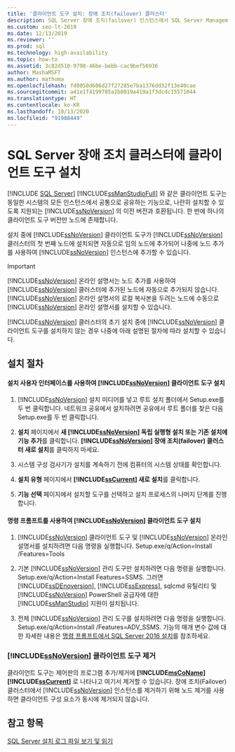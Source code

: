 ```yaml
---
title: '클라이언트 도구 설치: 장애 조치(failover) 클러스터'
description: SQL Server 장애 조치(failover) 인스턴스에서 SQL Server Management Studio와 같은 클라이언트 도구를 설치하는 방법을 알아봅니다.
ms.custom: seo-lt-2019
ms.date: 12/13/2019
ms.reviewer: ''
ms.prod: sql
ms.technology: high-availability
ms.topic: how-to
ms.assetid: 3c82d510-9798-46be-bebb-cac9bef56936
author: MashaMSFT
ms.author: mathoma
ms.openlocfilehash: fd0050d606d27f27285e7ba1376dd32f13e40cae
ms.sourcegitcommit: a41e1f4199785a2b8019a419a1f3dcdc15571044
ms.translationtype: HT
ms.contentlocale: ko-KR
ms.lasthandoff: 10/13/2020
ms.locfileid: "91988449"
---
```

# <a name="install-client-tools-on-a-sql-server-failover-cluster"></a>SQL Server 장애 조치 클러스터에 클라이언트 도구 설치
[!INCLUDE [SQL Server](../../../includes/applies-to-version/sqlserver.md)]
  [!INCLUDE[ssManStudioFull](../../../includes/ssmanstudiofull-md.md)] 와 같은 클라이언트 도구는 동일한 시스템의 모든 인스턴스에서 공통으로 공유하는 기능으로, 나란히 설치할 수 있도록 지원되는 [!INCLUDE[ssNoVersion](../../../includes/ssnoversion-md.md)] 의 이전 버전과 호환됩니다. 한 번에 하나의 클라이언트 도구 버전만 노드에 존재합니다.  
  
 설치 중에 [!INCLUDE[ssNoVersion](../../../includes/ssnoversion-md.md)] 클라이언트 도구가 [!INCLUDE[ssNoVersion](../../../includes/ssnoversion-md.md)] 클러스터의 첫 번째 노드에 설치되면 자동으로 임의 노드에 추가되어 나중에 노드 추가를 사용하여 [!INCLUDE[ssNoVersion](../../../includes/ssnoversion-md.md)] 인스턴스에 추가할 수 있습니다.  
  
> [!IMPORTANT]  
>  [!INCLUDE[ssNoVersion](../../../includes/ssnoversion-md.md)] 온라인 설명서는 노드 추가를 사용하여 [!INCLUDE[ssNoVersion](../../../includes/ssnoversion-md.md)] 클러스터에 추가된 노드에 자동으로 추가되지 않습니다. [!INCLUDE[ssNoVersion](../../../includes/ssnoversion-md.md)] 온라인 설명서의 로컬 복사본을 두려는 노드에 수동으로 [!INCLUDE[ssNoVersion](../../../includes/ssnoversion-md.md)] 온라인 설명서를 설치할 수 있습니다.  
  
 [!INCLUDE[ssNoVersion](../../../includes/ssnoversion-md.md)] 클러스터의 초기 설치 중에 [!INCLUDE[ssNoVersion](../../../includes/ssnoversion-md.md)] 클라이언트 도구를 설치하지 않는 경우 나중에 아래 설명된 절차에 따라 설치할 수 있습니다.  
  
## <a name="installation-procedures"></a>설치 절차  
  
#### <a name="installing-ssnoversion-client-tools-using-the-setup-user-interface"></a>설치 사용자 인터페이스를 사용하여 [!INCLUDE[ssNoVersion](../../../includes/ssnoversion-md.md)] 클라이언트 도구 설치  
  
1.  [!INCLUDE[ssNoVersion](../../../includes/ssnoversion-md.md)] 설치 미디어를 넣고 루트 설치 폴더에서 Setup.exe를 두 번 클릭합니다. 네트워크 공유에서 설치하려면 공유에서 루트 폴더를 찾은 다음 Setup.exe를 두 번 클릭합니다.  
  
2.  **설치** 페이지에서 **새 [!INCLUDE[ssNoVersion](../../../includes/ssnoversion-md.md)] 독립 실행형 설치 또는 기존 설치에 기능 추가**를 클릭합니다. **[!INCLUDE[ssNoVersion](../../../includes/ssnoversion-md.md)] 장애 조치(failover) 클러스터 새로 설치**를 클릭하지 마세요.  
  
3.  시스템 구성 검사기가 설치를 계속하기 전에 컴퓨터의 시스템 상태를 확인합니다.  
  
4.  **설치 유형** 페이지에서 **[!INCLUDE[ssCurrent](../../../includes/sscurrent-md.md)] 새로 설치**를 클릭합니다.  
  
5.  **기능 선택** 페이지에서 설치할 도구를 선택하고 설치 프로세스의 나머지 단계를 진행합니다.  
  
#### <a name="installing-ssnoversion-client-tools-at-the-command-prompt"></a>명령 프롬프트를 사용하여 [!INCLUDE[ssNoVersion](../../../includes/ssnoversion-md.md)] 클라이언트 도구 설치  
  
1.  [!INCLUDE[ssNoVersion](../../../includes/ssnoversion-md.md)] 클라이언트 도구 및 [!INCLUDE[ssNoVersion](../../../includes/ssnoversion-md.md)] 온라인 설명서를 설치하려면 다음 명령을 실행합니다. Setup.exe/q/Action=Install /Features=Tools  
  
2.  기본 [!INCLUDE[ssNoVersion](../../../includes/ssnoversion-md.md)] 관리 도구만 설치하려면 다음 명령을 실행합니다. Setup.exe/q/Action=Install Features=SSMS. 그러면 [!INCLUDE[ssDEnoversion](../../../includes/ssdenoversion-md.md)], [!INCLUDE[ssExpress](../../../includes/ssexpress-md.md)], sqlcmd 유틸리티 및 [!INCLUDE[ssNoVersion](../../../includes/ssnoversion-md.md)] PowerShell 공급자에 대한 [!INCLUDE[ssManStudio](../../../includes/ssmanstudio-md.md)] 지원이 설치됩니다.  
  
3.  전체 [!INCLUDE[ssNoVersion](../../../includes/ssnoversion-md.md)] 관리 도구를 설치하려면 다음 명령을 실행합니다. Setup.exe/q/Action=Install /Features=ADV_SSMS. 기능의 매개 변수 값에 대한 자세한 내용은 [명령 프롬프트에서 SQL Server 2016 설치](../../../database-engine/install-windows/install-sql-server-from-the-command-prompt.md)를 참조하세요.  
  
### <a name="uninstalling-ssnoversion-client-tools"></a>[!INCLUDE[ssNoVersion](../../../includes/ssnoversion-md.md)] 클라이언트 도구 제거  
 클라이언트 도구는 제어판의 프로그램 추가/제거에 **[!INCLUDE[msCoName](../../../includes/msconame-md.md)][!INCLUDE[ssCurrent](../../../includes/sscurrent-md.md)]** 로 나타나고 여기서 제거할 수 있습니다. 장애 조치(Failover) 클러스터에서 [!INCLUDE[ssNoVersion](../../../includes/ssnoversion-md.md)] 인스턴스를 제거하기 위해 노드 제거를 사용하면 클라이언트 구성 요소가 동시에 제거되지 않습니다.  
  
## <a name="see-also"></a>참고 항목  
 [SQL Server 설치 로그 파일 보기 및 읽기](../../../database-engine/install-windows/view-and-read-sql-server-setup-log-files.md)  
  
